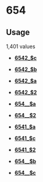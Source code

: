 # 654

## Usage

1,401 values

-   **[6542\_$c](../../tags/654/6542_c-1.md)**  

-   **[6542\_$b](../../tags/654/6542_b-2.md)**  

-   **[6542\_$a](../../tags/654/6542_a-3.md)**  

-   **[6542\_$2](../../tags/654/6542_2-4.md)**  

-   **[654\_\_$a](../../tags/654/654__a-5.md)**  

-   **[654\_\_$2](../../tags/654/654__2-6.md)**  

-   **[6541\_$a](../../tags/654/6541_a-7.md)**  

-   **[6541\_$c](../../tags/654/6541_c-8.md)**  

-   **[6541\_$2](../../tags/654/6541_2-9.md)**  

-   **[654\_\_$b](../../tags/654/654__b-10.md)**  

-   **[654\_\_$c](../../tags/654/654__c-11.md)**  


